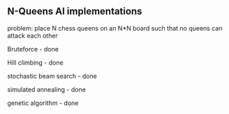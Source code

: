 N-Queens AI implementations
---------------------------
problem: place N chess queens on an N*N board such that no queens can attack each other

Bruteforce - done

Hill climbing - done

stochastic beam search - done

simulated annealing - done

genetic algorithm - done

